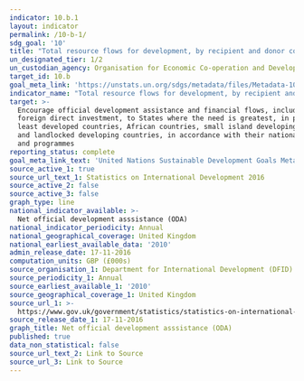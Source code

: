 ```yaml
---
indicator: 10.b.1
layout: indicator
permalink: /10-b-1/
sdg_goal: '10'
title: "Total resource flows for development, by recipient and donor countries and type of flow (e.g.\_official development assistance, foreign direct investment and other flows)"
un_designated_tier: 1/2
un_custodian_agency: Organisation for Economic Co-operation and Development (OECD)
target_id: 10.b
goal_meta_link: 'https://unstats.un.org/sdgs/metadata/files/Metadata-10-0B-01.pdf '
indicator_name: "Total resource flows for development, by recipient and donor countries and type of flow (e.g.\_official development assistance, foreign direct investment and other flows)"
target: >-
  Encourage official development assistance and financial flows, including
  foreign direct investment, to States where the need is greatest, in particular
  least developed countries, African countries, small island developing States
  and landlocked developing countries, in accordance with their national plans
  and programmes
reporting_status: complete
goal_meta_link_text: 'United Nations Sustainable Development Goals Metadata: 10.b.1'
source_active_1: true
source_url_text_1: Statistics on International Development 2016
source_active_2: false
source_active_3: false
graph_type: line
national_indicator_available: >-
  Net official development asssistance (ODA)
national_indicator_periodicity: Annual
national_geographical_coverage: United Kingdom
national_earliest_available_data: '2010'
admin_release_date: 17-11-2016
computation_units: GBP (£000s)
source_organisation_1: Department for International Development (DFID)
source_periodicity_1: Annual
source_earliest_available_1: '2010'
source_geographical_coverage_1: United Kingdom
source_url_1: >-
  https://www.gov.uk/government/statistics/statistics-on-international-development-2016 
source_release_date_1: 17-11-2016
graph_title: Net official development asssistance (ODA)
published: true
data_non_statistical: false
source_url_text_2: Link to Source
source_url_3: Link to Source
---
```

